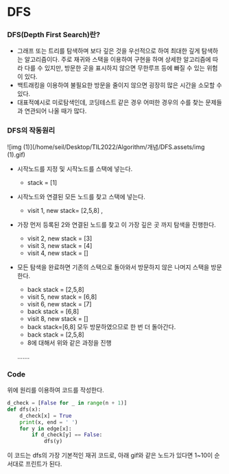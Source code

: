 # DFS

### DFS(Depth First Search)란?

- 그래프 또는 트리를 탐색하며 보다 깊은 것을 우선적으로 하여 최대한 깊게 탐색하는 알고리즘이다. 주로 재귀와 스택을 이용하여 구현을 하며 상세한 알고리즘에 따라 다를 수 있지만, 방문한 곳을 표시하지 않으면 무한루프 등에 빠질 수 있는 위험이 있다.
- 백트래킹을 이용하여 불필요한 방문을 줄이지 않으면 굉장히 많은 시간을 소모할 수 있다.
- 대표적예시로 미로탐색인데, 코딩테스트 같은 경우 어떠한 경우의 수를 찾는 문제들과 연관되어 나올 때가 많다. 



### DFS의 작동원리

![img (1)](/home/seil/Desktop/TIL2022/Algorithm/개념/DFS.assets/img (1).gif)

- 시작노드를 지정 및 시작노드를 스택에 넣는다. 

  - stack = [1]

- 시작노드와 연결된 모든 노드를 찾고 스택에 넣는다. 

  - visit 1, new stack= [2,5,8] ,

- 가장 먼저 등록된 2와 연결된 노드를 찾고 이 가장 깊은 곳 까지 탐색을 진행한다.

  - visit 2, new stack = [3]
  - visit 3, new stack = [4]
  - visit 4, new stack = []

- 모든 탐색을 완료하면 기존의 스택으로 돌아와서 방문하지 않은 나머지 스택을 방문한다.

  - back stack = [2,5,8]
  - visit 5, new stack = [6,8]
  - visit 6, new stack = [7]
  - back stack = [6,8]
  - visit 8, new stack = []
  - back stack=[6,8] 모두 방문하였으므로 한 번 더 돌아간다.
  - back stack = [2,5,8]
  - 8에 대해서 위와 같은 과정을 진행

  .......

### Code

위에 원리를 이용하여 코드를 작성한다.

```python
d_check = [False for _ in range(n + 1)]
def dfs(x):
    d_check[x] = True
    print(x, end = ' ')
    for y in edge[x]:
        if d_check[y] == False:
            dfs(y)
```

이 코드는 dfs의 가장 기본적인 재귀 코드로, 아래 gif와 같은 노드가 있다면 1~10이 순서대로 프린트가 된다.

